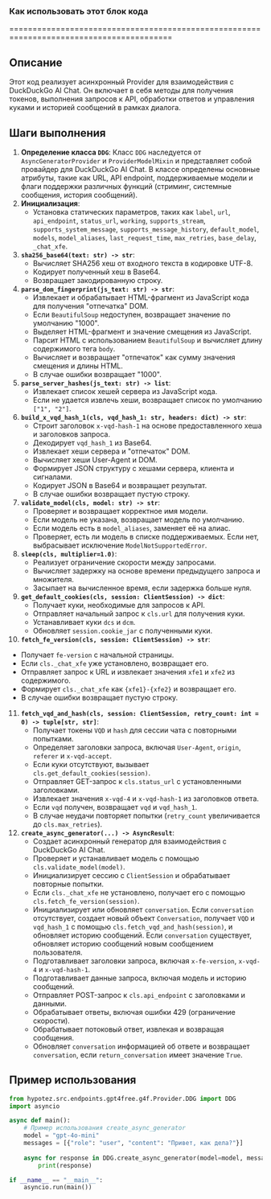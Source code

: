 ### Как использовать этот блок кода
=========================================================================================

Описание
-------------------------
Этот код реализует асинхронный Provider для взаимодействия с DuckDuckGo AI Chat. Он включает в себя методы для получения токенов, выполнения запросов к API, обработки ответов и управления куками и историей сообщений в рамках диалога.

Шаги выполнения
-------------------------
1. **Определение класса `DDG`**: Класс `DDG` наследуется от `AsyncGeneratorProvider` и `ProviderModelMixin` и представляет собой провайдер для DuckDuckGo AI Chat. В классе определены основные атрибуты, такие как URL, API endpoint, поддерживаемые модели и флаги поддержки различных функций (стриминг, системные сообщения, история сообщений).
2. **Инициализация**:
   - Установка статических параметров, таких как `label`, `url`, `api_endpoint`, `status_url`, `working`, `supports_stream`, `supports_system_message`, `supports_message_history`, `default_model`, `models`, `model_aliases`, `last_request_time`, `max_retries`, `base_delay`, `_chat_xfe`.
3. **`sha256_base64(text: str) -> str`**:
   - Вычисляет SHA256 хеш от входного текста в кодировке UTF-8.
   - Кодирует полученный хеш в Base64.
   - Возвращает закодированную строку.
4. **`parse_dom_fingerprint(js_text: str) -> str`**:
   - Извлекает и обрабатывает HTML-фрагмент из JavaScript кода для получения "отпечатка" DOM.
   - Если `BeautifulSoup` недоступен, возвращает значение по умолчанию "1000".
   - Выделяет HTML-фрагмент и значение смещения из JavaScript.
   - Парсит HTML с использованием `BeautifulSoup` и вычисляет длину содержимого тега `body`.
   - Вычисляет и возвращает "отпечаток" как сумму значения смещения и длины HTML.
   - В случае ошибки возвращает "1000".
5. **`parse_server_hashes(js_text: str) -> list`**:
   - Извлекает список хешей сервера из JavaScript кода.
   - Если не удается извлечь хеши, возвращает список по умолчанию `["1", "2"]`.
6. **`build_x_vqd_hash_1(cls, vqd_hash_1: str, headers: dict) -> str`**:
   - Строит заголовок `x-vqd-hash-1` на основе предоставленного хеша и заголовков запроса.
   - Декодирует `vqd_hash_1` из Base64.
   - Извлекает хеши сервера и "отпечаток" DOM.
   - Вычисляет хеши User-Agent и DOM.
   - Формирует JSON структуру с хешами сервера, клиента и сигналами.
   - Кодирует JSON в Base64 и возвращает результат.
   - В случае ошибки возвращает пустую строку.
7. **`validate_model(cls, model: str) -> str`**:
   - Проверяет и возвращает корректное имя модели.
   - Если модель не указана, возвращает модель по умолчанию.
   - Если модель есть в `model_aliases`, заменяет её на алиас.
   - Проверяет, есть ли модель в списке поддерживаемых. Если нет, выбрасывает исключение `ModelNotSupportedError`.
8. **`sleep(cls, multiplier=1.0)`**:
   - Реализует ограничение скорости между запросами.
   - Вычисляет задержку на основе времени предыдущего запроса и множителя.
   - Засыпает на вычисленное время, если задержка больше нуля.
9. **`get_default_cookies(cls, session: ClientSession) -> dict`**:
   - Получает куки, необходимые для запросов к API.
   - Отправляет начальный запрос к `cls.url` для получения куки.
   - Устанавливает куки `dcs` и `dcm`.
   - Обновляет `session.cookie_jar` с полученными куки.
10. **`fetch_fe_version(cls, session: ClientSession) -> str`**:
   - Получает `fe-version` с начальной страницы.
   - Если `cls._chat_xfe` уже установлено, возвращает его.
   - Отправляет запрос к URL и извлекает значения `xfe1` и `xfe2` из содержимого.
   - Формирует `cls._chat_xfe` как `{xfe1}-{xfe2}` и возвращает его.
   - В случае ошибки возвращает пустую строку.
11. **`fetch_vqd_and_hash(cls, session: ClientSession, retry_count: int = 0) -> tuple[str, str]`**:
    - Получает токены `VQD` и `hash` для сессии чата с повторными попытками.
    - Определяет заголовки запроса, включая `User-Agent`, `origin`, `referer` и `x-vqd-accept`.
    - Если куки отсутствуют, вызывает `cls.get_default_cookies(session)`.
    - Отправляет GET-запрос к `cls.status_url` с установленными заголовками.
    - Извлекает значения `x-vqd-4` и `x-vqd-hash-1` из заголовков ответа.
    - Если `vqd` получен, возвращает `vqd` и `vqd_hash_1`.
    - В случае неудачи повторяет попытки (`retry_count` увеличивается до `cls.max_retries`).
12. **`create_async_generator(...) -> AsyncResult`**:
    - Создает асинхронный генератор для взаимодействия с DuckDuckGo AI Chat.
    - Проверяет и устанавливает модель с помощью `cls.validate_model(model)`.
    - Инициализирует сессию с `ClientSession` и обрабатывает повторные попытки.
    - Если `cls._chat_xfe` не установлено, получает его с помощью `cls.fetch_fe_version(session)`.
    - Инициализирует или обновляет `conversation`. Если `conversation` отсутствует, создает новый объект `Conversation`, получает `VQD` и `vqd_hash_1` с помощью `cls.fetch_vqd_and_hash(session)`, и обновляет историю сообщений. Если `conversation` существует, обновляет историю сообщений новым сообщением пользователя.
    - Подготавливает заголовки запроса, включая `x-fe-version`, `x-vqd-4` и `x-vqd-hash-1`.
    - Подготавливает данные запроса, включая модель и историю сообщений.
    - Отправляет POST-запрос к `cls.api_endpoint` с заголовками и данными.
    - Обрабатывает ответы, включая ошибки 429 (ограничение скорости).
    - Обрабатывает потоковый ответ, извлекая и возвращая сообщения.
    - Обновляет `conversation` информацией об ответе и возвращает `conversation`, если `return_conversation` имеет значение `True`.

Пример использования
-------------------------

```python
from hypotez.src.endpoints.gpt4free.g4f.Provider.DDG import DDG
import asyncio

async def main():
    # Пример использования create_async_generator
    model = "gpt-4o-mini"
    messages = [{"role": "user", "content": "Привет, как дела?"}]
    
    async for response in DDG.create_async_generator(model=model, messages=messages):
        print(response)

if __name__ == "__main__":
    asyncio.run(main())